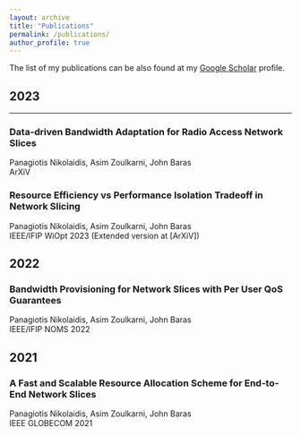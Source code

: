```yaml
---
layout: archive
title: "Publications"
permalink: /publications/
author_profile: true
---
```

The list of my publications can be also found at my <i class="fas fa-fw fa-graduation-cap"> </i> <a href="https://scholar.google.com/citations?user=ePqhoeIAAAAJ&hl=en"> Google Scholar</a> profile.<br/>

## 2023
---
### Data-driven Bandwidth Adaptation for Radio Access Network Slices
Panagiotis Nikolaidis, Asim Zoulkarni, John Baras <br/>
ArXiV

### Resource Efficiency vs Performance Isolation Tradeoff in Network Slicing
Panagiotis Nikolaidis, Asim Zoulkarni, John Baras <br/>
IEEE/IFIP WiOpt 2023 (Extended version at [ArXiV])

## 2022

### Bandwidth Provisioning for Network Slices with Per User QoS Guarantees
Panagiotis Nikolaidis, Asim Zoulkarni, John Baras <br/>
IEEE/IFIP NOMS 2022

## 2021

### A Fast and Scalable Resource Allocation Scheme for End-to-End Network Slices
Panagiotis Nikolaidis, Asim Zoulkarni, John Baras <br/>
IEEE GLOBECOM 2021



